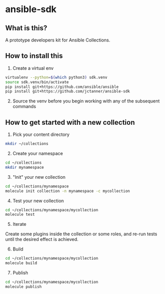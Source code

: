 # ansible-sdk

## What is this?

A prototype developers kit for Ansible Collections.

## How to install this

1. Create a virtual env 
```sh
virtualenv --python=$(which python3) sdk.venv
source sdk.venv/bin/activate
pip install git+https://github.com/ansible/ansible
pip install git+https://github.com/jctanner/ansible-sdk
```

2. Source the venv before you begin working with any of the subsequent commands


## How to get started with a new collection

1. Pick your content directory

```sh
mkdir ~/collections
```

2. Create your namespace

```sh
cd ~/collections
mkdir mynamespace
```

3. "Init" your new collection

```sh
cd ~/collections/mynamespace
molecule init collection -n mynamespace -c mycollection
```

4. Test your new collection

```sh
cd ~/collections/mynamespace/mycollection
molecule test
```

5. Iterate

Create some plugins inside the collection or some roles, and re-run tests until the desired effect is achieved.

6. Build

```sh
cd ~/collections/mynamespace/mycollection
molecule build
```

7. Publish

```sh
cd ~/collections/mynamespace/mycollection
molecule publish
```
